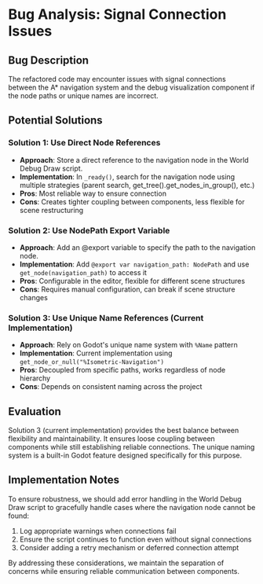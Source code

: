# Bug Analysis: Signal Connection Issues

## Bug Description
The refactored code may encounter issues with signal connections between the A* navigation system and the debug visualization component if the node paths or unique names are incorrect.

## Potential Solutions

### Solution 1: Use Direct Node References
- **Approach**: Store a direct reference to the navigation node in the World Debug Draw script.
- **Implementation**: In `_ready()`, search for the navigation node using multiple strategies (parent search, get_tree().get_nodes_in_group(), etc.)
- **Pros**: Most reliable way to ensure connection
- **Cons**: Creates tighter coupling between components, less flexible for scene restructuring

### Solution 2: Use NodePath Export Variable
- **Approach**: Add an @export variable to specify the path to the navigation node.
- **Implementation**: Add `@export var navigation_path: NodePath` and use `get_node(navigation_path)` to access it
- **Pros**: Configurable in the editor, flexible for different scene structures
- **Cons**: Requires manual configuration, can break if scene structure changes

### Solution 3: Use Unique Name References (Current Implementation)
- **Approach**: Rely on Godot's unique name system with `%Name` pattern
- **Implementation**: Current implementation using `get_node_or_null("%Isometric-Navigation")`
- **Pros**: Decoupled from specific paths, works regardless of node hierarchy
- **Cons**: Depends on consistent naming across the project

## Evaluation
Solution 3 (current implementation) provides the best balance between flexibility and maintainability. It ensures loose coupling between components while still establishing reliable connections. The unique naming system is a built-in Godot feature designed specifically for this purpose.

## Implementation Notes
To ensure robustness, we should add error handling in the World Debug Draw script to gracefully handle cases where the navigation node cannot be found:

1. Log appropriate warnings when connections fail
2. Ensure the script continues to function even without signal connections
3. Consider adding a retry mechanism or deferred connection attempt

By addressing these considerations, we maintain the separation of concerns while ensuring reliable communication between components.